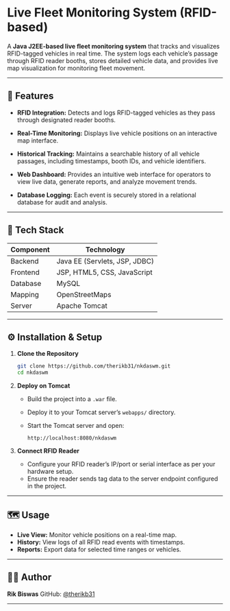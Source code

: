 # Live Fleet Monitoring System (RFID-based)

A **Java J2EE-based live fleet monitoring system** that tracks and visualizes RFID-tagged vehicles in real time.
The system logs each vehicle’s passage through RFID reader booths, stores detailed vehicle data, and provides live map visualization for monitoring fleet movement.

---

## 🚀 Features

* **RFID Integration:**
  Detects and logs RFID-tagged vehicles as they pass through designated reader booths.

* **Real-Time Monitoring:**
  Displays live vehicle positions on an interactive map interface.

* **Historical Tracking:**
  Maintains a searchable history of all vehicle passages, including timestamps, booth IDs, and vehicle identifiers.

* **Web Dashboard:**
  Provides an intuitive web interface for operators to view live data, generate reports, and analyze movement trends.

* **Database Logging:**
  Each event is securely stored in a relational database for audit and analysis.

---

## 🧱 Tech Stack

| Component     | Technology                                                 |
| ------------- | ---------------------------------------------------------- |
| Backend       | Java EE (Servlets, JSP, JDBC)                              |
| Frontend      | JSP, HTML5, CSS, JavaScript                                |
| Database      | MySQL                                                      |
| Mapping       | OpenStreetMaps                                             |
| Server        | Apache Tomcat                                              |

---

## ⚙️ Installation & Setup

1. **Clone the Repository**

   ```bash
   git clone https://github.com/therikb31/nkdaswm.git
   cd nkdaswm
   ```

2. **Deploy on Tomcat**

   * Build the project into a `.war` file.
   * Deploy it to your Tomcat server’s `webapps/` directory.
   * Start the Tomcat server and open:

     ```
     http://localhost:8080/nkdaswm
     ```

3. **Connect RFID Reader**

   * Configure your RFID reader’s IP/port or serial interface as per your hardware setup.
   * Ensure the reader sends tag data to the server endpoint configured in the project.

---

## 🗺️ Usage

* **Live View:** Monitor vehicle positions on a real-time map.
* **History:** View logs of all RFID read events with timestamps.
* **Reports:** Export data for selected time ranges or vehicles.

---

## 🧑‍💻 Author

**Rik Biswas**
GitHub: [@therikb31](https://github.com/therikb31)

---

